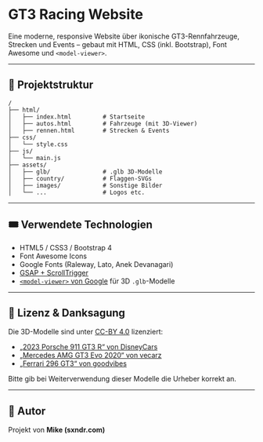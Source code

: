 # GT3 Racing Website

Eine moderne, responsive Website über ikonische GT3-Rennfahrzeuge, Strecken und Events – gebaut mit HTML, CSS (inkl. Bootstrap), Font Awesome und `<model-viewer>`.

---

## 🔧 Projektstruktur

```plaintext
/
├── html/
│   ├── index.html         # Startseite
│   ├── autos.html         # Fahrzeuge (mit 3D-Viewer)
│   ├── rennen.html        # Strecken & Events
├── css/
│   └── style.css
├── js/
│   └── main.js
├── assets/
│   ├── glb/               # .glb 3D-Modelle
│   ├── country/           # Flaggen-SVGs
│   ├── images/            # Sonstige Bilder
│   └── ...                # Logos etc.
```

---

## 🎟️ Verwendete Technologien

* HTML5 / CSS3 / Bootstrap 4
* Font Awesome Icons
* Google Fonts (Raleway, Lato, Anek Devanagari)
* [GSAP + ScrollTrigger](https://greensock.com/scrolltrigger/)
* [`<model-viewer>` von Google](https://modelviewer.dev/) für 3D `.glb`-Modelle

---

## 📄 Lizenz & Danksagung

Die 3D-Modelle sind unter [CC-BY 4.0](https://creativecommons.org/licenses/by/4.0/) lizenziert:

* [„2023 Porsche 911 GT3 R“ von DisneyCars](https://sketchfab.com/3d-models/2023-porsche-911-gt3-r-d634485e0b2a4b07b66150b525009a6f)
* [„Mercedes AMG GT3 Evo 2020“ von vecarz](https://sketchfab.com/3d-models/mercedes-amg-gt3-evo-2020-wwwvecarzcom-39e77243109f4e5cb7134b6f31c8f619)
* [„Ferrari 296 GT3“ von goodvibes](https://sketchfab.com/3d-models/ferrari-296-gt3-e6760847bb2d4b579d43cf916f348526)

Bitte gib bei Weiterverwendung dieser Modelle die Urheber korrekt an.

---

## 🧘 Autor

Projekt von **Mike (sxndr.com)**
